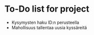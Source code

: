 # To-Do list for project

- Kysymysten haku ID:n perusteella
- Mahollisuus tallentaa uusia kyssäreitä

